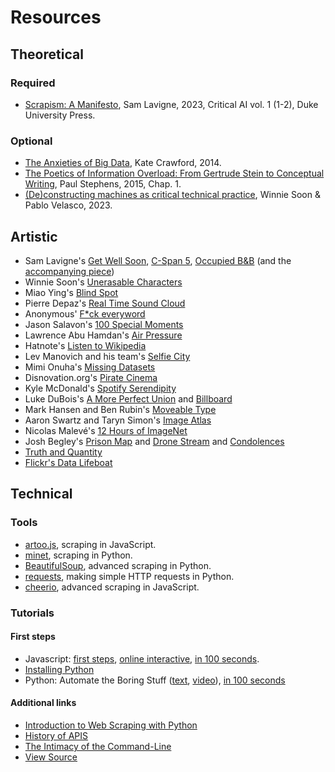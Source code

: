 # Resources

## Theoretical

### Required

- [Scrapism: A Manifesto](https://lav.io/media/scrapism.pdf), Sam Lavigne, 2023, Critical AI vol. 1 (1-2), Duke University Press.

### Optional

- [The Anxieties of Big Data](https://thenewinquiry.com/the-anxieties-of-big-data/), Kate Crawford, 2014.
- [The Poetics of Information Overload: From Gertrude Stein to Conceptual Writing](https://www.jstor.org/stable/10.5749/j.ctt16ptn0r), Paul Stephens, 2015, Chap. 1.
- [(De)constructing machines as critical technical practice](https://journals.sagepub.com/doi/10.1177/13548565221148098), Winnie Soon & Pablo Velasco, 2023.

## Artistic

- Sam Lavigne's [Get Well Soon](https://lav.io/projects/get-well-soon/), [C-Span 5](https://lav.io/projects/cspan-5/), [Occupied B&B](https://lav.io/projects/occupied-bnb/) (and the [accompanying piece](https://www.thenation.com/article/archive/airbnb-settlement-lawsuit-palestinian-challenge/))
- Winnie Soon's [Unerasable Characters](https://siusoon.net/projects/unerasablecharacters-i)
- Miao Ying's [Blind Spot](https://anthology.rhizome.org/blind-spot)
- Pierre Depaz's [Real Time Sound Cloud](https://realtime.enframed.net)
- Anonymous' [F*ck everyword](https://x.com/fuckeveryword)
- Jason Salavon's [100 Special Moments](http://salavon.com/work/SpecialMoments/)
- Lawrence Abu Hamdan's [Air Pressure](https://airpressure.info)
- Hatnote's [Listen to Wikipedia](http://listen.hatnote.com)
- Lev Manovich and his team's [Selfie City](https://selfiecity.net)
- Mimi Onuha's [Missing Datasets](https://github.com/MimiOnuoha/missing-datasets)
- Disnovation.org's [Pirate Cinema](https://disnovation.org/piratecinema.php)
- Kyle McDonald's [Spotify Serendipity](https://youtu.be/mD7vs_Vw_P0?si=HmtWzD_R_zEqV_x6)
- Luke DuBois's [A More Perfect Union](https://www.lukedubois.com/projects-2/perfect) and [Billboard](https://www.lukedubois.com/projects-2/billboard)
- Mark Hansen and Ben Rubin's [Moveable Type](https://vimeo.com/113240712)
- Aaron Swartz and Taryn Simon's [Image Atlas](https://anthology.rhizome.org/image-atlas)
- Nicolas Malevé's [12 Hours of ImageNet](https://www.youtube.com/watch?v=PC60JL-lMzA)
- Josh Begley's [Prison Map](http://prisonmap.com/about) and [Drone Stream](https://x.com/dronestream) and [Condolences](https://theintercept.co/condolences/)
- [Truth and Quantity](https://truth-and-quantity.com)
- [Flickr's Data Lifeboat](https://www.flickr.org/programs/content-mobility/data-lifeboat/)

## Technical

### Tools

- [artoo.js](https://medialab.github.io/artoo/), scraping in JavaScript.
- [minet](https://github.com/medialab/minet), scraping in Python.
- [BeautifulSoup](https://beautiful-soup-4.readthedocs.io/en/latest/), advanced scraping in Python.
- [requests](https://docs.python-requests.org/en/latest/index.html), making simple HTTP requests in Python.
- [cheerio](https://cheerio.js.org), advanced scraping in JavaScript.

### Tutorials

#### First steps

- Javascript: [first steps](https://developer.mozilla.org/en-US/docs/Learn/JavaScript/First_steps), [online interactive](https://learnjavascript.online), [in 100 seconds](https://www.youtube.com/watch?v=DHjqpvDnNGE).
- [Installing Python](https://realpython.com/installing-python/#windows-how-to-check-or-get-python)
- Python: Automate the Boring Stuff ([text](https://automatetheboringstuff.com), [video](https://www.youtube.com/watch?v=1F_OgqRuSdI&list=PL0-84-yl1fUnRuXGFe_F7qSH1LEnn9LkW)), [in 100 seconds](https://www.youtube.com/watch?v=x7X9w_GIm1s)

#### Additional links

- [Introduction to Web Scraping with Python](https://datawhatnow.com/introduction-web-scraping-python/)
- [History of APIS](https://github.com/lmccart/itp-critical-apis/wiki/Survey)
- [The Intimacy of the Command-Line](http://scan.net.au/scn/journal/vol10number2/Nancy-Mauro-Flude.html)
- [View Source](https://viewsource.info)
